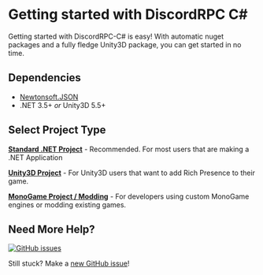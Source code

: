 # Getting started with DiscordRPC C#

Getting started with DiscordRPC-C# is easy! With automatic nuget packages and a fully fledge Unity3D package, you can get started in no time.

## Dependencies

* [Newtonsoft.JSON](https://www.newtonsoft.com/json)
* .NET 3.5+ _or_ Unity3D 5.5+

## Select Project Type

[**Standard .NET Project**](getting_started/standard.md) - Recommended. For most users that are making a .NET Application

[**Unity3D Project**](getting_started/unity3d.md) - For Unity3D users that want to add Rich Presence to their game.

[**MonoGame Project / Modding**](getting_started/monogame.md) - For developers using custom MonoGame engines or modding existing games.

## Need More Help?

[![GitHub issues](https://img.shields.io/github/issues-raw/lachee/discord-rpc-csharp.svg?color=green&label=issues%20opened&logo=github)](https://github.com/Lachee/discord-rpc-csharp/issues)

Still stuck? Make a [new GitHub issue](https://github.com/Lachee/discord-rpc-csharp/issues/new)! 
